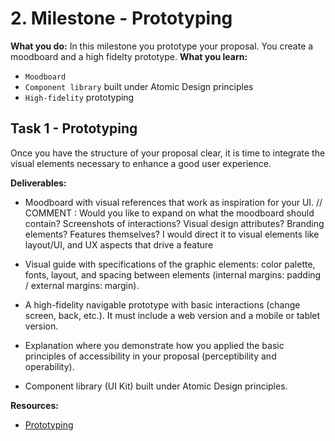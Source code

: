# 2. Milestone - Prototyping

**What you do:** In this milestone you prototype your proposal. You create a moodboard and a high fidelty prototype.
**What you learn:**

- `Moodboard`
- `Component library` built under Atomic Design principles
- `High-fidelity` prototyping

## Task 1 - Prototyping

Once you have the structure of your proposal clear, it is time to integrate the visual elements necessary to enhance a good user experience.

**Deliverables:**

- Moodboard with visual references that work as inspiration for your UI.
  // COMMENT : Would you like to expand on what the moodboard should contain? Screenshots of interactions? Visual design attributes? Branding elements? Features themselves? I would direct it to visual elements like layout/UI, and UX aspects that drive a feature

- Visual guide with specifications of the graphic elements: color palette, fonts, layout, and spacing between elements (internal margins: padding / external margins: margin).
- A high-fidelity navigable prototype with basic interactions (change screen, back, etc.). It must include a web version and a mobile or tablet version.
- Explanation where you demonstrate how you applied the basic principles of accessibility in your proposal (perceptibility and operability).
- Component library (UI Kit) built under Atomic Design principles.

**Resources:**

- [Prototyping](https://redi-school-1.gitbook.io/ux-ui-bootcamp/3.-project-dashboard/milestone-2-prototyping)

